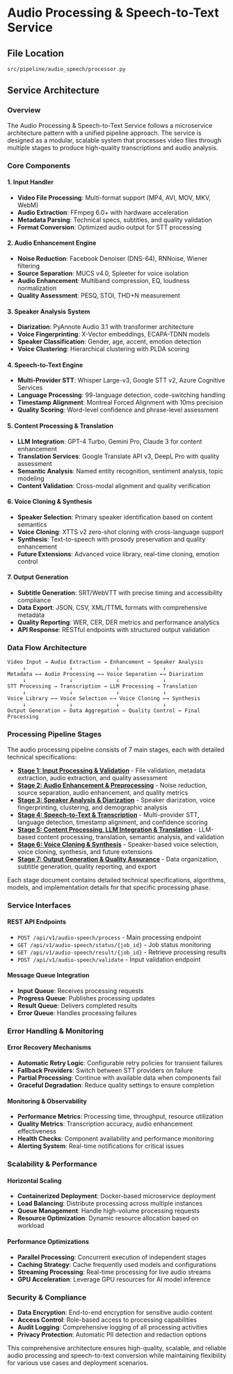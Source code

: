 # Audio Processing & Speech-to-Text Service

## File Location
`src/pipeline/audio_speech/processor.py`

## Service Architecture

### Overview
The Audio Processing & Speech-to-Text Service follows a microservice architecture pattern with a unified pipeline approach. The service is designed as a modular, scalable system that processes video files through multiple stages to produce high-quality transcriptions and audio analysis.

### Core Components

#### 1. Input Handler
- **Video File Processing**: Multi-format support (MP4, AVI, MOV, MKV, WebM)
- **Audio Extraction**: FFmpeg 6.0+ with hardware acceleration
- **Metadata Parsing**: Technical specs, subtitles, and quality validation
- **Format Conversion**: Optimized audio output for STT processing

#### 2. Audio Enhancement Engine
- **Noise Reduction**: Facebook Denoiser (DNS-64), RNNoise, Wiener filtering
- **Source Separation**: MUCS v4.0, Spleeter for voice isolation
- **Audio Enhancement**: Multiband compression, EQ, loudness normalization
- **Quality Assessment**: PESQ, STOI, THD+N measurement

#### 3. Speaker Analysis System
- **Diarization**: PyAnnote Audio 3.1 with transformer architecture
- **Voice Fingerprinting**: X-Vector embeddings, ECAPA-TDNN models
- **Speaker Classification**: Gender, age, accent, emotion detection
- **Voice Clustering**: Hierarchical clustering with PLDA scoring

#### 4. Speech-to-Text Engine
- **Multi-Provider STT**: Whisper Large-v3, Google STT v2, Azure Cognitive Services
- **Language Processing**: 99-language detection, code-switching handling
- **Timestamp Alignment**: Montreal Forced Alignment with 10ms precision
- **Quality Scoring**: Word-level confidence and phrase-level assessment

#### 5. Content Processing & Translation
- **LLM Integration**: GPT-4 Turbo, Gemini Pro, Claude 3 for content enhancement
- **Translation Services**: Google Translate API v3, DeepL Pro with quality assessment
- **Semantic Analysis**: Named entity recognition, sentiment analysis, topic modeling
- **Content Validation**: Cross-modal alignment and quality verification

#### 6. Voice Cloning & Synthesis
- **Speaker Selection**: Primary speaker identification based on content semantics
- **Voice Cloning**: XTTS v2 zero-shot cloning with cross-language support
- **Synthesis**: Text-to-speech with prosody preservation and quality enhancement
- **Future Extensions**: Advanced voice library, real-time cloning, emotion control

#### 7. Output Generation
- **Subtitle Generation**: SRT/WebVTT with precise timing and accessibility compliance
- **Data Export**: JSON, CSV, XML/TTML formats with comprehensive metadata
- **Quality Reporting**: WER, CER, DER metrics and performance analytics
- **API Response**: RESTful endpoints with structured output validation

### Data Flow Architecture

```
Video Input → Audio Extraction → Enhancement → Speaker Analysis
     ↓              ↓              ↓              ↓
Metadata ←→ Audio Processing ←→ Voice Separation ←→ Diarization
     ↓              ↓              ↓              ↓
STT Processing → Transcription → LLM Processing → Translation
     ↓              ↓              ↓              ↓
Voice Library ←→ Voice Selection ←→ Voice Cloning ←→ Synthesis
     ↓              ↓              ↓              ↓
Output Generation ← Data Aggregation ← Quality Control ← Final Processing
```

### Processing Pipeline Stages

The audio processing pipeline consists of 7 main stages, each with detailed technical specifications:

- **[Stage 1: Input Processing & Validation](stages/stage1-input-processing.md)** - File validation, metadata extraction, audio extraction, and quality assessment
- **[Stage 2: Audio Enhancement & Preprocessing](stages/stage2-audio-enhancement.md)** - Noise reduction, source separation, audio enhancement, and quality metrics
- **[Stage 3: Speaker Analysis & Diarization](stages/stage3-speaker-analysis.md)** - Speaker diarization, voice fingerprinting, clustering, and demographic analysis
- **[Stage 4: Speech-to-Text & Transcription](stages/stage4-speech-to-text.md)** - Multi-provider STT, language detection, timestamp alignment, and confidence scoring
- **[Stage 5: Content Processing, LLM Integration & Translation](stages/stage5-content-processing.md)** - LLM-based content processing, translation, semantic analysis, and validation
- **[Stage 6: Voice Cloning & Synthesis](stages/stage6-voice-cloning.md)** - Speaker-based voice selection, voice cloning, synthesis, and future extensions
- **[Stage 7: Output Generation & Quality Assurance](stages/stage7-output-generation.md)** - Data organization, subtitle generation, quality reporting, and export

Each stage document contains detailed technical specifications, algorithms, models, and implementation details for that specific processing phase.

### Service Interfaces

#### REST API Endpoints
- `POST /api/v1/audio-speech/process` - Main processing endpoint
- `GET /api/v1/audio-speech/status/{job_id}` - Job status monitoring
- `GET /api/v1/audio-speech/result/{job_id}` - Retrieve processing results
- `POST /api/v1/audio-speech/validate` - Input validation endpoint

#### Message Queue Integration
- **Input Queue**: Receives processing requests
- **Progress Queue**: Publishes processing updates
- **Result Queue**: Delivers completed results
- **Error Queue**: Handles processing failures

### Error Handling & Monitoring

#### Error Recovery Mechanisms
- **Automatic Retry Logic**: Configurable retry policies for transient failures
- **Fallback Providers**: Switch between STT providers on failure
- **Partial Processing**: Continue with available data when components fail
- **Graceful Degradation**: Reduce quality settings to ensure completion

#### Monitoring & Observability
- **Performance Metrics**: Processing time, throughput, resource utilization
- **Quality Metrics**: Transcription accuracy, audio enhancement effectiveness
- **Health Checks**: Component availability and performance monitoring
- **Alerting System**: Real-time notifications for critical issues

### Scalability & Performance

#### Horizontal Scaling
- **Containerized Deployment**: Docker-based microservice deployment
- **Load Balancing**: Distribute processing across multiple instances
- **Queue Management**: Handle high-volume processing requests
- **Resource Optimization**: Dynamic resource allocation based on workload

#### Performance Optimizations
- **Parallel Processing**: Concurrent execution of independent stages
- **Caching Strategy**: Cache frequently used models and configurations
- **Streaming Processing**: Real-time processing for live audio streams
- **GPU Acceleration**: Leverage GPU resources for AI model inference

### Security & Compliance
- **Data Encryption**: End-to-end encryption for sensitive audio content
- **Access Control**: Role-based access to processing capabilities
- **Audit Logging**: Comprehensive logging of all processing activities
- **Privacy Protection**: Automatic PII detection and redaction options

This comprehensive architecture ensures high-quality, scalable, and reliable audio processing and speech-to-text conversion while maintaining flexibility for various use cases and deployment scenarios.
